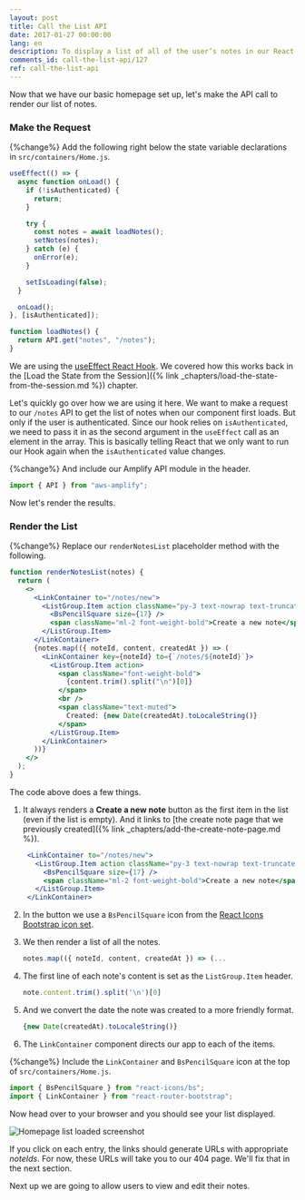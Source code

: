 ```yaml
---
layout: post
title: Call the List API
date: 2017-01-27 00:00:00
lang: en
description: To display a list of all of the user’s notes in our React.js app, we are going to make a GET request to our serverless API backend using the AWS Amplify API module. We are also going to use the ListGroup and ListGroupItem React-Bootstrap components to render the list.
comments_id: call-the-list-api/127
ref: call-the-list-api
---
```


Now that we have our basic homepage set up, let's make the API call to render our list of notes.

### Make the Request

{%change%} Add the following right below the state variable declarations in `src/containers/Home.js`.

``` javascript
useEffect(() => {
  async function onLoad() {
    if (!isAuthenticated) {
      return;
    }

    try {
      const notes = await loadNotes();
      setNotes(notes);
    } catch (e) {
      onError(e);
    }

    setIsLoading(false);
  }

  onLoad();
}, [isAuthenticated]);

function loadNotes() {
  return API.get("notes", "/notes");
}
```

We are using the [useEffect React Hook](https://reactjs.org/docs/hooks-effect.html). We covered how this works back in the [Load the State from the Session]({% link _chapters/load-the-state-from-the-session.md %}) chapter.

Let's quickly go over how we are using it here. We want to make a request to our `/notes` API to get the list of notes when our component first loads. But only if the user is authenticated. Since our hook relies on `isAuthenticated`, we need to pass it in as the second argument in the `useEffect` call as an element in the array. This is basically telling React that we only want to run our Hook again when the `isAuthenticated` value changes.

{%change%} And include our Amplify API module in the header.

``` javascript
import { API } from "aws-amplify";
```

Now let's render the results.

### Render the List

{%change%} Replace our `renderNotesList` placeholder method with the following.

``` jsx
function renderNotesList(notes) {
  return (
    <>
      <LinkContainer to="/notes/new">
        <ListGroup.Item action className="py-3 text-nowrap text-truncate">
          <BsPencilSquare size={17} />
          <span className="ml-2 font-weight-bold">Create a new note</span>
        </ListGroup.Item>
      </LinkContainer>
      {notes.map(({ noteId, content, createdAt }) => (
        <LinkContainer key={noteId} to={`/notes/${noteId}`}>
          <ListGroup.Item action>
            <span className="font-weight-bold">
              {content.trim().split("\n")[0]}
            </span>
            <br />
            <span className="text-muted">
              Created: {new Date(createdAt).toLocaleString()}
            </span>
          </ListGroup.Item>
        </LinkContainer>
      ))}
    </>
  );
}
```

The code above does a few things.

1. It always renders a **Create a new note** button as the first item in the list (even if the list is empty). And it links to [the create note page that we previously created]({% link _chapters/add-the-create-note-page.md %}).

   ``` jsx
    <LinkContainer to="/notes/new">
      <ListGroup.Item action className="py-3 text-nowrap text-truncate">
        <BsPencilSquare size={17} />
        <span className="ml-2 font-weight-bold">Create a new note</span>
      </ListGroup.Item>
    </LinkContainer>
   ```

2. In the button we use a `BsPencilSquare` icon from the [React Icons Bootstrap icon set](https://react-icons.github.io/icons?name=bs).

3. We then render a list of all the notes.

   ``` javascript
   notes.map(({ noteId, content, createdAt }) => (...
   ```

4. The first line of each note's content is set as the `ListGroup.Item` header.

   ``` javascript
   note.content.trim().split('\n')[0]
   ```

5. And we convert the date the note was created to a more friendly format.

   ``` javascript
   {new Date(createdAt).toLocaleString()}
   ```

6. The `LinkContainer` component directs our app to each of the items.

{%change%} Include the `LinkContainer` and `BsPencilSquare` icon at the top of `src/containers/Home.js`.

``` javascript
import { BsPencilSquare } from "react-icons/bs";
import { LinkContainer } from "react-router-bootstrap";
```

Now head over to your browser and you should see your list displayed.

![Homepage list loaded screenshot](/assets/homepage-list-loaded.png)

If you click on each entry, the links should generate URLs with appropriate _noteIds_. For now, these URLs will take you to our 404 page.  We'll fix that in the next section.

Next up we are going to allow users to view and edit their notes.
